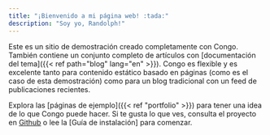 ```yaml
---
title: "¡Bienvenido a mi página web! :tada:"
description: "Soy yo, Randolph!"
---
```



Este es un sitio de demostración creado completamente con Congo. También contiene un conjunto completo de artículos con [documentación del tema]({{< ref path="blog" lang="en" >}}). Congo es flexible y es excelente tanto para contenido estático basado en páginas (como es el caso de esta demostración) como para un blog tradicional con un feed de publicaciones recientes.


Explora las [páginas de ejemplo]({{< ref "portfolio" >}}) para tener una idea de lo que Congo puede hacer. Si te gusta lo que ves, consulta el proyecto en [Github](https://github.com/jpanther/congo) o lee la [Guía de instalación] para comenzar.
